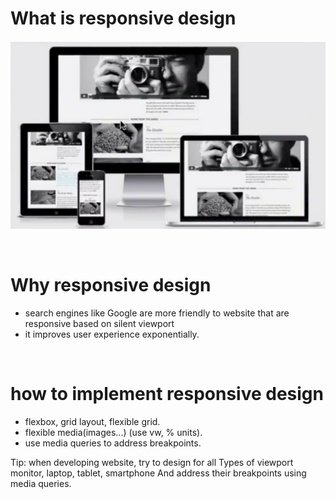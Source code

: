 # What is responsive design
<a href="#"><img src="images/Responsive_design.png"></a>

</br>

# Why responsive design
- search engines like Google are more friendly to website that are responsive based on silent viewport
- it improves user experience exponentially.

</br>

# how to implement responsive design
- flexbox, grid layout, flexible grid.
- flexible media(images...) (use vw, % units). 
- use media queries to address breakpoints.

Tip: when developing website, try to design for all 
Types of viewport monitor, laptop, tablet, smartphone
And address their breakpoints using media queries.
